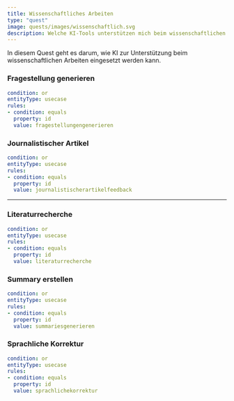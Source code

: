 ```yaml
---
title: Wissenschaftliches Arbeiten
type: "quest"
image: quests/images/wissenschaftlich.svg
description: Welche KI-Tools unterstützen mich beim wissenschaftlichen Arbeiten? 
---
```



In diesem Quest geht es darum, wie KI zur Unterstützung beim wissenschaftlichen Arbeiten eingesetzt werden kann. 

###	Fragestellung generieren
<!-- 
1.	Ein Tool nutzen mit mind. 3 verschiedenen Prompts, um Ideen zu generieren
2.	Feedback zur Fragestellung einholen (Prompt vorgeben, darf adaptiert werden)
3.	Tool: ChatGPT oder ähnliches, Elicit 
-->

```yaml
condition: or
entityType: usecase
rules:
- condition: equals
  property: id
  value: fragestellungengenerieren
```


###	Journalistischer Artikel
<!-- 
1.	Feedback einholen und optimieren
2.	Tool: ChatGPT oder ähnliches
-->

```yaml
condition: or
entityType: usecase
rules:
- condition: equals
  property: id
  value: journalistischerartikelfeedback
```


<!--
---

### Präsentation üben

1.	Powerpoint Speaker Coach 

```yaml
condition: or
entityType: usecase
rules:
- condition: contains
  property: id
  value: powerpoint
```
-->

---

### Literaturrecherche


```yaml
condition: or
entityType: usecase
rules:
- condition: equals
  property: id
  value: literaturrecherche
```

### Summary erstellen


```yaml
condition: or
entityType: usecase
rules:
- condition: equals
  property: id
  value: summariesgenerieren
```



### Sprachliche Korrektur

```yaml
condition: or
entityType: usecase
rules:
- condition: equals
  property: id
  value: sprachlichekorrektur
```




